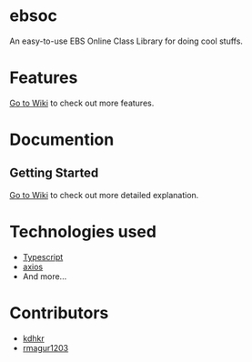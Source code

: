 # ebsoc
An easy-to-use EBS Online Class Library for doing cool stuffs.

# Features
[Go to Wiki](https://github.com/kdhkr/ebsoc/wiki/Features) to check out more features.

# Documention
## Getting Started
[Go to Wiki](https://github.com/kdhkr/ebsoc/wiki/Installation) to check out more detailed explanation.

# Technologies used
- [Typescript](https://typescriptlang.org/)
- [axios](https://www.npmjs.com/package/axios)
- And more...

# Contributors
- [kdhkr](https://github.com/kdhkr)
- [rmagur1203](https://github.com/rmagur1203)